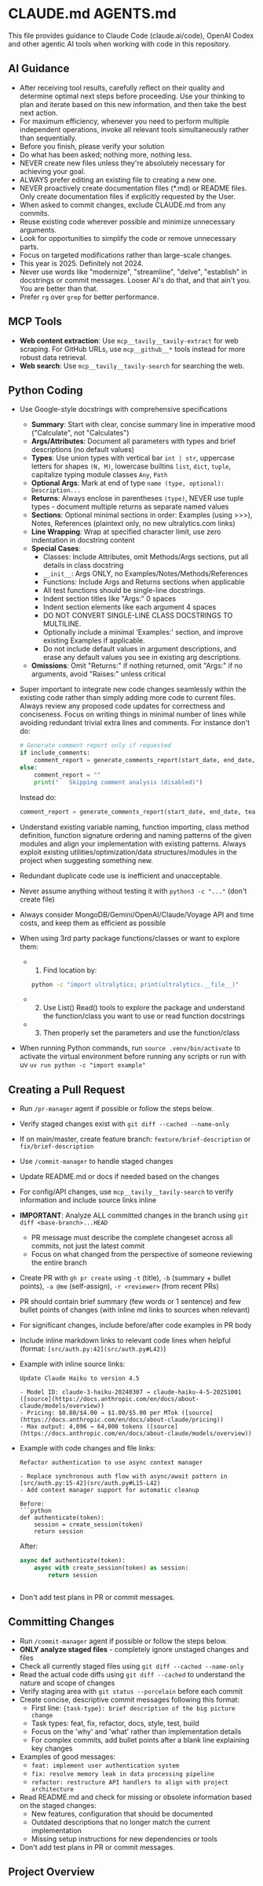 # CLAUDE.md AGENTS.md

This file provides guidance to Claude Code (claude.ai/code), OpenAI Codex and other agentic AI tools when working with code in this repository.

## AI Guidance

- After receiving tool results, carefully reflect on their quality and determine optimal next steps before proceeding. Use your thinking to plan and iterate based on this new information, and then take the best next action.
- For maximum efficiency, whenever you need to perform multiple independent operations, invoke all relevant tools simultaneously rather than sequentially.
- Before you finish, please verify your solution
- Do what has been asked; nothing more, nothing less.
- NEVER create new files unless they're absolutely necessary for achieving your goal.
- ALWAYS prefer editing an existing file to creating a new one.
- NEVER proactively create documentation files (\*.md) or README files. Only create documentation files if explicitly requested by the User.
- When asked to commit changes, exclude CLAUDE.md from any commits.
- Reuse existing code wherever possible and minimize unnecessary arguments.
- Look for opportunities to simplify the code or remove unnecessary parts.
- Focus on targeted modifications rather than large-scale changes.
- This year is 2025. Definitely not 2024.
- Never use words like "modernize", "streamline", "delve", "establish" in docstrings or commit messages. Looser AI's do that, and that ain't you. You are better than that.
- Prefer `rg` over `grep` for better performance.

## MCP Tools

- **Web content extraction**: Use `mcp__tavily__tavily-extract` for web scraping. For GitHub URLs, use `mcp__github__*` tools instead for more robust data retrieval.
- **Web search**: Use `mcp__tavily__tavily-search` for searching the web.

## Python Coding

- Use Google-style docstrings with comprehensive specifications
  - **Summary**: Start with clear, concise summary line in imperative mood ("Calculate", not "Calculates")
  - **Args/Attributes**: Document all parameters with types and brief descriptions (no default values)
  - **Types**: Use union types with vertical bar `int | str`, uppercase letters for shapes `(N, M)`, lowercase builtins `list`, `dict`, `tuple`, capitalize typing module classes `Any`, `Path`
  - **Optional Args**: Mark at end of type `name (type, optional): Description...`
  - **Returns**: Always enclose in parentheses `(type)`, NEVER use tuple types - document multiple returns as separate named values
  - **Sections**: Optional minimal sections in order: Examples (using >>>), Notes, References (plaintext only, no new ultralytics.com links)
  - **Line Wrapping**: Wrap at specified character limit, use zero indentation in docstring content
  - **Special Cases**:
    - Classes: Include Attributes, omit Methods/Args sections, put all details in class docstring
    - `__init__`: Args ONLY, no Examples/Notes/Methods/References
    - Functions: Include Args and Returns sections when applicable
    - All test functions should be single-line docstrings.
    - Indent section titles like "Args:" 0 spaces
    - Indent section elements like each argument 4 spaces
    - DO NOT CONVERT SINGLE-LINE CLASS DOCSTRINGS TO MULTILINE.
    - Optionally include a minimal 'Examples:' section, and improve existing Examples if applicable.
    - Do not include default values in argument descriptions, and erase any default values you see in existing arg descriptions.
  - **Omissions**: Omit "Returns:" if nothing returned, omit "Args:" if no arguments, avoid "Raises:" unless critical

- Super important to integrate new code changes seamlessly within the existing code rather than simply adding more code to current files. Always review any proposed code updates for correctness and conciseness. Focus on writing things in minimal number of lines while avoiding redundant trivial extra lines and comments. For instance don't do:
  ```python
  # Generate comment report only if requested
  if include_comments:
      comment_report = generate_comments_report(start_date, end_date, team, verbose)
  else:
      comment_report = ""
      print("   Skipping comment analysis (disabled)")
  ```
  Instead do:
  ```python
  comment_report = generate_comments_report(start_date, end_date, team, verbose) if include_comments else ""
  ```
- Understand existing variable naming, function importing, class method definition, function signature ordering and naming patterns of the given modules and align your implementation with existing patterns. Always exploit existing utilities/optimization/data structures/modules in the project when suggesting something new.
- Redundant duplicate code use is inefficient and unacceptable.
- Never assume anything without testing it with `python3 -c "..."` (don't create file)
- Always consider MongoDB/Gemini/OpenAI/Claude/Voyage API and time costs, and keep them as efficient as possible
- When using 3rd party package functions/classes or want to explore them:
  - 1.  Find location by:
    ```bash
    python -c "import ultralytics; print(ultralytics.__file__)"
    ```
  - 2.  Use List() Read() tools to explore the package and understand the function/class you want to use or read function docstrings
  - 3.  Then properly set the parameters and use the function/class
- When running Python commands, run `source .venv/bin/activate` to activate the virtual environment before running any scripts or run with uv `uv run python -c "import example"`

## Creating a Pull Request

- Run `/pr-manager` agent if possible or follow the steps below.
- Verify staged changes exist with `git diff --cached --name-only`
- If on main/master, create feature branch: `feature/brief-description` or `fix/brief-description`
- Use `/commit-manager` to handle staged changes
- Update README.md or docs if needed based on the changes
- For config/API changes, use `mcp__tavily__tavily-search` to verify information and include source links inline
- **IMPORTANT**: Analyze ALL committed changes in the branch using `git diff <base-branch>...HEAD`
  - PR message must describe the complete changeset across all commits, not just the latest commit
  - Focus on what changed from the perspective of someone reviewing the entire branch
- Create PR with `gh pr create` using `-t` (title), `-b` (summary + bullet points), `-a @me` (self-assign), `-r <reviewer>` (from recent PRs)
- PR should contain brief summary (few words or 1 sentence) and few bullet points of changes (with inline md links to sources when relevant)
- For significant changes, include before/after code examples in PR body
- Include inline markdown links to relevant code lines when helpful (format: `[src/auth.py:42](src/auth.py#L42)`)
- Example with inline source links:

  ```
  Update Claude Haiku to version 4.5

  - Model ID: claude-3-haiku-20240307 → claude-haiku-4-5-20251001 ([source](https://docs.anthropic.com/en/docs/about-claude/models/overview))
  - Pricing: $0.80/$4.00 → $1.00/$5.00 per MTok ([source](https://docs.anthropic.com/en/docs/about-claude/pricing))
  - Max output: 4,096 → 64,000 tokens ([source](https://docs.anthropic.com/en/docs/about-claude/models/overview))
  ```

- Example with code changes and file links:

  ````
  Refactor authentication to use async context manager

  - Replace synchronous auth flow with async/await pattern in [src/auth.py:15-42](src/auth.py#L15-L42)
  - Add context manager support for automatic cleanup

  Before:
  ```python
  def authenticate(token):
      session = create_session(token)
      return session
  ````

  After:

  ```python
  async def authenticate(token):
      async with create_session(token) as session:
          return session
  ```

  ```

  ```

- Don't add test plans in PR or commit messages.

## Committing Changes

- Run `/commit-manager` agent if possible or follow the steps below.
- **ONLY analyze staged files** - completely ignore unstaged changes and files
- Check all currently staged files using `git diff --cached --name-only`
- Read the actual code diffs using `git diff --cached` to understand the nature and scope of changes
- Verify staging area with `git status --porcelain` before each commit
- Create concise, descriptive commit messages following this format:
  - First line: `{task-type}: brief description of the big picture change`
  - Task types: feat, fix, refactor, docs, style, test, build
  - Focus on the 'why' and 'what' rather than implementation details
  - For complex commits, add bullet points after a blank line explaining key changes
- Examples of good messages:
  - `feat: implement user authentication system`
  - `fix: resolve memory leak in data processing pipeline`
  - `refactor: restructure API handlers to align with project architecture`
- Read README.md and check for missing or obsolete information based on the staged changes:
  - New features, configuration that should be documented
  - Outdated descriptions that no longer match the current implementation
  - Missing setup instructions for new dependencies or tools
- Don't add test plans in PR or commit messages.

## Project Overview
